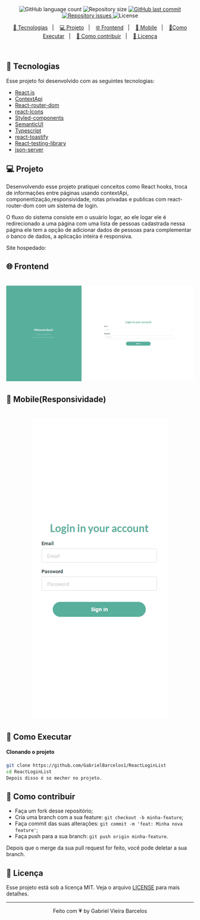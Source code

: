 
<p align="center">
  <img alt="GitHub language count" src="https://img.shields.io/github/languages/count/GabrielBarcelos1/ReactLoginList">

  <img alt="Repository size" src="https://img.shields.io/github/repo-size/GabrielBarcelos1/ReactLoginList">
  
  <a href="https://github.com/GabrielBarcelos1/ReactLoginListcommits/master">
    <img alt="GitHub last commit" src="https://img.shields.io/github/last-commit/GabrielBarcelos1/ReactLoginList">
  </a>

  <a href="https://github.com/GabrielBarcelos1/paper-rock-scissors/issues">
    <img alt="Repository issues" src="https://img.shields.io/github/issues/GabrielBarcelos1/ReactLoginList">
  </a>

  <img alt="License" src="https://img.shields.io/badge/license-MIT-brightgreen">
</p>

<p align="center">
  <a href="#-tecnologias">🚀 Tecnologias</a>&nbsp;&nbsp;&nbsp;|&nbsp;&nbsp;&nbsp;
  <a href="#-projeto">💻 Projeto</a>&nbsp;&nbsp;&nbsp;|&nbsp;&nbsp;&nbsp;
  <a href="#-frontend">🌐 Frontend</a>&nbsp;&nbsp;&nbsp;|&nbsp;&nbsp;&nbsp;
  <a href="#-mobile(Responsividade)">📱 Mobile</a>&nbsp;&nbsp;&nbsp;|&nbsp;&nbsp;&nbsp;
  <a href="#-como-executar">🔖Como Executar</a>&nbsp;&nbsp;&nbsp;|&nbsp;&nbsp;&nbsp;
  <a href="#-como-contribuir">🤔 Como contribuir</a>&nbsp;&nbsp;&nbsp;|&nbsp;&nbsp;&nbsp;
  <a href="#-licença">🧾 Licença</a>
</p>

<br>

## 🚀 Tecnologias

Esse projeto foi desenvolvido com as seguintes tecnologias:

- [React.js]()
- [ContextApi]()
- [React-router-dom]()
- [react-Icons]()
- [Styled-components]()
- [SemanticUI]()
- [Typescript]()
- [react-toastify]()
- [React-testing-library]()
- [json-server]()

## 💻 Projeto
Desenvolvendo esse projeto pratiquei conceitos como  React hooks, troca de informações entre páginas usando contextApi, componentização,responsividade, rotas privadas e publicas com react-router-dom com um sistema de login.

O fluxo do sistema consiste em o usuário logar, ao ele logar ele é redirecionado a uma página com uma lista de pessoas cadastrada nessa página ele tem a opção de adicionar dados de pessoas para complementar o banco de dados, a aplicação inteira é responsiva.

Site hospedado: 

## 🌐 Frontend
<h1 align="center">
    <img  src="https://github.com/GabrielBarcelos1/ReactLoginList/blob/main/gifdesktoplist.gif" />
</h1>

## 📱 Mobile(Responsividade)
<h1 align="center">
    <img  src="https://github.com/GabrielBarcelos1/ReactLoginList/blob/main/gifmobileplist.gif" />
</h1>

    
## 🔖 Como Executar

#### Clonando o projeto
```sh
git clone https://github.com/GabrielBarcelos1/ReactLoginList
cd ReactLoginList
Depois disso é so mecher no projeto.
```


## 🤔 Como contribuir

- Faça um fork desse repositório;
- Cria uma branch com a sua feature: `git checkout -b minha-feature`;
- Faça commit das suas alterações: `git commit -m 'feat: Minha nova feature'`;
- Faça push para a sua branch: `git push origin minha-feature`.

Depois que o merge da sua pull request for feito, você pode deletar a sua branch.


## 🧾 Licença

Esse projeto está sob a licença MIT. Veja o arquivo [LICENSE](LICENSE.md) para mais detalhes.

---

<p align="center">Feito com 💗 by Gabriel Vieira Barcelos</p>

